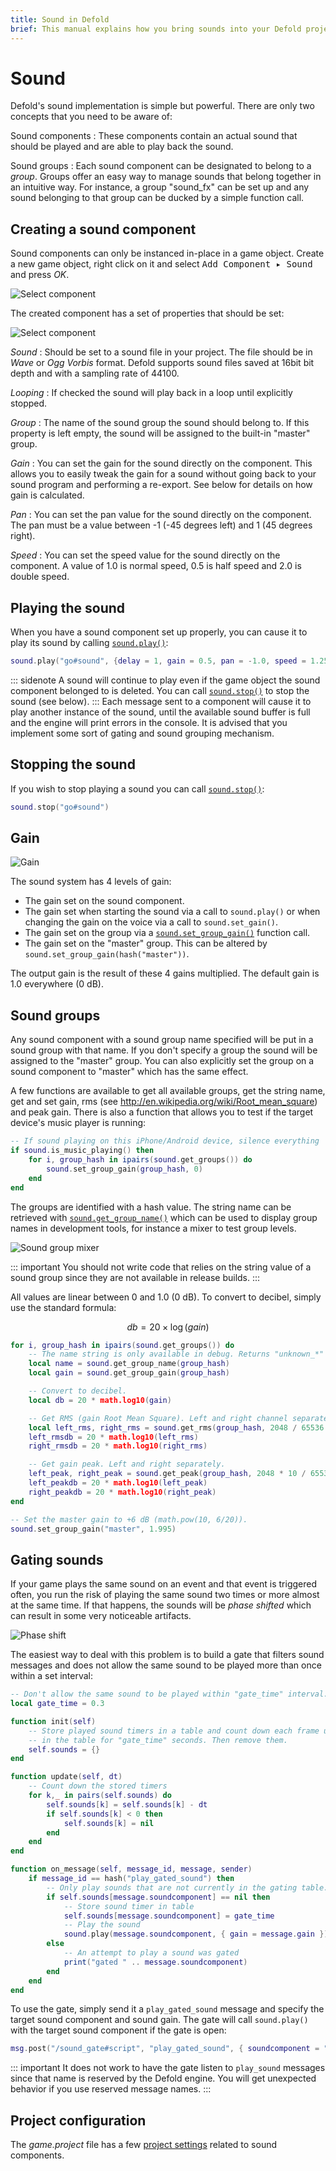 ```yaml
---
title: Sound in Defold
brief: This manual explains how you bring sounds into your Defold project, play back and control them.
---
```


# Sound

Defold's sound implementation is simple but powerful. There are only two concepts that you need to be aware of:

Sound components
: These components contain an actual sound that should be played and are able to play back the sound.

Sound groups
: Each sound component can be designated to belong to a _group_. Groups offer an easy way to manage sounds that belong together in an intuitive way. For instance, a group "sound_fx" can be set up and any sound belonging to that group can be ducked by a simple function call.

## Creating a sound component

Sound components can only be instanced in-place in a game object. Create a new game object, right click on it and select <kbd>Add Component ▸ Sound</kbd> and press *OK*.

![Select component](images/sound/sound_add_component.jpg)

The created component has a set of properties that should be set:

![Select component](images/sound/sound_properties.png)

*Sound*
: Should be set to a sound file in your project. The file should be in _Wave_ or _Ogg Vorbis_ format. Defold supports sound files saved at 16bit bit depth and with a sampling rate of 44100.

*Looping*
: If checked the sound will play back in a loop until explicitly stopped.

*Group*
: The name of the sound group the sound should belong to. If this property is left empty, the sound will be assigned to the built-in "master" group.

*Gain*
: You can set the gain for the sound directly on the component. This allows you to easily tweak the gain for a sound without going back to your sound program and performing a re-export. See below for details on how gain is calculated.

*Pan*
: You can set the pan value for the sound directly on the component. The pan must be a value between -1 (-45 degrees left) and 1 (45 degrees right).

*Speed*
: You can set the speed value for the sound directly on the component. A value of 1.0 is normal speed, 0.5 is half speed and 2.0 is double speed.


## Playing the sound

When you have a sound component set up properly, you can cause it to play its sound by calling [`sound.play()`](/ref/sound/#sound.play:url-[play_properties]-[complete_function]):

```lua
sound.play("go#sound", {delay = 1, gain = 0.5, pan = -1.0, speed = 1.25})
```

::: sidenote
A sound will continue to play even if the game object the sound component belonged to is deleted. You can call [`sound.stop()`](/ref/sound/#sound.stop:url) to stop the sound (see below).
:::
Each message sent to a component will cause it to play another instance of the sound, until the available sound buffer is full and the engine will print errors in the console. It is advised that you implement some sort of gating and sound grouping mechanism.

## Stopping the sound

If you wish to stop playing a sound you can call [`sound.stop()`](/ref/sound/#sound.stop:url):

```lua
sound.stop("go#sound")
```

## Gain

![Gain](images/sound/sound_gain.png)

The sound system has 4 levels of gain:

- The gain set on the sound component.
- The gain set when starting the sound via a call to `sound.play()` or when changing the gain on the voice via a call to `sound.set_gain()`.
- The gain set on the group via a [`sound.set_group_gain()`](/ref/sound#sound.set_group_gain) function call.
- The gain set on the "master" group. This can be altered by `sound.set_group_gain(hash("master"))`.

The output gain is the result of these 4 gains multiplied. The default gain is 1.0 everywhere (0 dB).

## Sound groups

Any sound component with a sound group name specified will be put in a sound group with that name. If you don't specify a group the sound will be assigned to the "master" group. You can also explicitly set the group on a sound component to "master" which has the same effect.

A few functions are available to get all available groups, get the string name, get and set gain, rms (see http://en.wikipedia.org/wiki/Root_mean_square) and peak gain. There is also a function that allows you to test if the target device's music player is running:

```lua
-- If sound playing on this iPhone/Android device, silence everything
if sound.is_music_playing() then
    for i, group_hash in ipairs(sound.get_groups()) do
        sound.set_group_gain(group_hash, 0)
    end
end
```

The groups are identified with a hash value. The string name can be retrieved with [`sound.get_group_name()`](/ref/sound#sound.get_group_name) which can be used to display group names in development tools, for instance a mixer to test group levels.

![Sound group mixer](images/sound/sound_mixer.png)

::: important
You should not write code that relies on the string value of a sound group since they are not available in release builds.
:::

All values are linear between 0 and 1.0 (0 dB). To convert to decibel, simply use the standard formula:

$$
db = 20 \times \log \left( gain \right)
$$

```lua
for i, group_hash in ipairs(sound.get_groups()) do
    -- The name string is only available in debug. Returns "unknown_*" in release.
    local name = sound.get_group_name(group_hash)
    local gain = sound.get_group_gain(group_hash)

    -- Convert to decibel.
    local db = 20 * math.log10(gain)

    -- Get RMS (gain Root Mean Square). Left and right channel separately.
    local left_rms, right_rms = sound.get_rms(group_hash, 2048 / 65536.0)
    left_rmsdb = 20 * math.log10(left_rms)
    right_rmsdb = 20 * math.log10(right_rms)

    -- Get gain peak. Left and right separately.
    left_peak, right_peak = sound.get_peak(group_hash, 2048 * 10 / 65536.0)
    left_peakdb = 20 * math.log10(left_peak)
    right_peakdb = 20 * math.log10(right_peak)
end

-- Set the master gain to +6 dB (math.pow(10, 6/20)).
sound.set_group_gain("master", 1.995)
```

## Gating sounds

If your game plays the same sound on an event and that event is triggered often, you run the risk of playing the same sound two times or more almost at the same time. If that happens, the sounds will be _phase shifted_ which can result in some very noticeable artifacts.

![Phase shift](images/sound/sound_phase_shift.png)

The easiest way to deal with this problem is to build a gate that filters sound messages and does not allow the same sound to be played more than once within a set interval:

```lua
-- Don't allow the same sound to be played within "gate_time" interval.
local gate_time = 0.3

function init(self)
    -- Store played sound timers in a table and count down each frame until they have been
    -- in the table for "gate_time" seconds. Then remove them.
    self.sounds = {}
end

function update(self, dt)
    -- Count down the stored timers
    for k,_ in pairs(self.sounds) do
        self.sounds[k] = self.sounds[k] - dt
        if self.sounds[k] < 0 then
            self.sounds[k] = nil
        end
    end
end

function on_message(self, message_id, message, sender)
    if message_id == hash("play_gated_sound") then
        -- Only play sounds that are not currently in the gating table.
        if self.sounds[message.soundcomponent] == nil then
            -- Store sound timer in table
            self.sounds[message.soundcomponent] = gate_time
            -- Play the sound
            sound.play(message.soundcomponent, { gain = message.gain })
        else
            -- An attempt to play a sound was gated
            print("gated " .. message.soundcomponent)
        end
    end
end
```

To use the gate, simply send it a `play_gated_sound` message and specify the target sound component and sound gain. The gate will call `sound.play()` with the target sound component if the gate is open:

```lua
msg.post("/sound_gate#script", "play_gated_sound", { soundcomponent = "/sounds#explosion1", gain = 1.0 })
```

::: important
It does not work to have the gate listen to `play_sound` messages since that name is reserved by the Defold engine. You will get unexpected behavior if you use reserved message names.
:::

## Project configuration

The *game.project* file has a few [project settings](/manuals/project-settings#sound) related to sound components.
